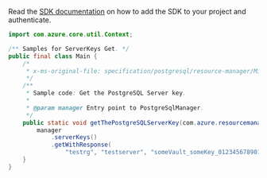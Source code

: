 Read the [SDK documentation](https://github.com/Azure/azure-sdk-for-java/blob/azure-resourcemanager-postgresql_1.0.2/sdk/postgresql/azure-resourcemanager-postgresql/README.md) on how to add the SDK to your project and authenticate.

```java
import com.azure.core.util.Context;

/** Samples for ServerKeys Get. */
public final class Main {
    /*
     * x-ms-original-file: specification/postgresql/resource-manager/Microsoft.DBforPostgreSQL/stable/2020-01-01/examples/ServerKeyGet.json
     */
    /**
     * Sample code: Get the PostgreSQL Server key.
     *
     * @param manager Entry point to PostgreSqlManager.
     */
    public static void getThePostgreSQLServerKey(com.azure.resourcemanager.postgresql.PostgreSqlManager manager) {
        manager
            .serverKeys()
            .getWithResponse(
                "testrg", "testserver", "someVault_someKey_01234567890123456789012345678901", Context.NONE);
    }
}
```
